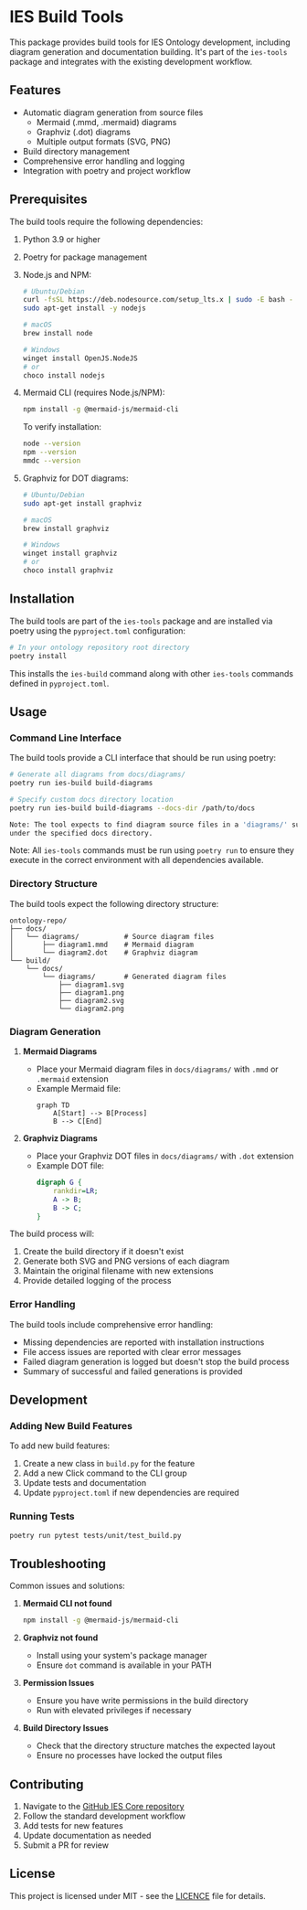 # IES Build Tools

This package provides build tools for IES Ontology development, including diagram generation and documentation building. It's part of the `ies-tools` package and integrates with the existing development workflow.

## Features

- Automatic diagram generation from source files
  - Mermaid (.mmd, .mermaid) diagrams
  - Graphviz (.dot) diagrams
  - Multiple output formats (SVG, PNG)
- Build directory management
- Comprehensive error handling and logging
- Integration with poetry and project workflow

## Prerequisites

The build tools require the following dependencies:

1. Python 3.9 or higher
2. Poetry for package management
3. Node.js and NPM:
   ```bash
   # Ubuntu/Debian
   curl -fsSL https://deb.nodesource.com/setup_lts.x | sudo -E bash -
   sudo apt-get install -y nodejs

   # macOS
   brew install node

   # Windows
   winget install OpenJS.NodeJS
   # or
   choco install nodejs
   ```

4. Mermaid CLI (requires Node.js/NPM):
   ```bash
   npm install -g @mermaid-js/mermaid-cli
   ```

   To verify installation:
   ```bash
   node --version
   npm --version
   mmdc --version
   ```
4. Graphviz for DOT diagrams:
   ```bash
   # Ubuntu/Debian
   sudo apt-get install graphviz

   # macOS
   brew install graphviz

   # Windows
   winget install graphviz
   # or
   choco install graphviz
   ```

## Installation

The build tools are part of the `ies-tools` package and are installed via poetry using the `pyproject.toml` configuration:

```bash
# In your ontology repository root directory
poetry install
```

This installs the `ies-build` command along with other `ies-tools` commands defined in `pyproject.toml`.

## Usage

### Command Line Interface

The build tools provide a CLI interface that should be run using poetry:

```bash
# Generate all diagrams from docs/diagrams/
poetry run ies-build build-diagrams

# Specify custom docs directory location
poetry run ies-build build-diagrams --docs-dir /path/to/docs

Note: The tool expects to find diagram source files in a 'diagrams/' subdirectory 
under the specified docs directory.
```

Note: All `ies-tools` commands must be run using `poetry run` to ensure they execute in the correct environment with all dependencies available.

### Directory Structure

The build tools expect the following directory structure:

```
ontology-repo/
├── docs/
│   └── diagrams/           # Source diagram files
│       ├── diagram1.mmd    # Mermaid diagram
│       └── diagram2.dot    # Graphviz diagram
└── build/
    └── docs/
        └── diagrams/       # Generated diagram files
            ├── diagram1.svg
            ├── diagram1.png
            ├── diagram2.svg
            └── diagram2.png
```

### Diagram Generation

1. **Mermaid Diagrams**
   - Place your Mermaid diagram files in `docs/diagrams/` with `.mmd` or `.mermaid` extension
   - Example Mermaid file:
     ```mermaid
     graph TD
         A[Start] --> B[Process]
         B --> C[End]
     ```

2. **Graphviz Diagrams**
   - Place your Graphviz DOT files in `docs/diagrams/` with `.dot` extension
   - Example DOT file:
     ```dot
     digraph G {
         rankdir=LR;
         A -> B;
         B -> C;
     }
     ```

The build process will:
1. Create the build directory if it doesn't exist
2. Generate both SVG and PNG versions of each diagram
3. Maintain the original filename with new extensions
4. Provide detailed logging of the process

### Error Handling

The build tools include comprehensive error handling:

- Missing dependencies are reported with installation instructions
- File access issues are reported with clear error messages
- Failed diagram generation is logged but doesn't stop the build process
- Summary of successful and failed generations is provided

## Development

### Adding New Build Features

To add new build features:

1. Create a new class in `build.py` for the feature
2. Add a new Click command to the CLI group
3. Update tests and documentation
4. Update `pyproject.toml` if new dependencies are required

### Running Tests

```bash
poetry run pytest tests/unit/test_build.py
```

## Troubleshooting

Common issues and solutions:

1. **Mermaid CLI not found**
   ```bash
   npm install -g @mermaid-js/mermaid-cli
   ```

2. **Graphviz not found**
   - Install using your system's package manager
   - Ensure `dot` command is available in your PATH

3. **Permission Issues**
   - Ensure you have write permissions in the build directory
   - Run with elevated privileges if necessary

4. **Build Directory Issues**
   - Check that the directory structure matches the expected layout
   - Ensure no processes have locked the output files

## Contributing

1. Navigate to the [GitHub IES Core repository][ies-core-repo]
2. Follow the standard development workflow
2. Add tests for new features
3. Update documentation as needed
4. Submit a PR for review

## License

This project is licensed under MIT - see the [LICENCE][LICENCE] file for details.

[ies-core-repo]: https://github.com/Acme-Ontologies/ies-core
[LICENCE]: ../../LICENSE
